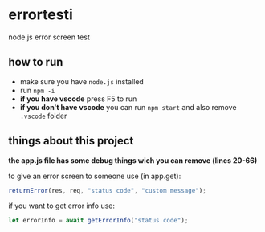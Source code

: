 # errortesti
node.js error screen test

## how to run
- make sure you have `node.js` installed
- run `npm -i`
- **if you have vscode** press F5 to run
- **if you don't have vscode** you can run `npm start` and also remove `.vscode` folder

## things about this project

**the app.js file has some debug things wich you can remove (lines 20-66)**

to give an error screen to someone use (in app.get):

```javascript
returnError(res, req, "status code", "custom message");
```

if you want to get error info use:

```javascript
let errorInfo = await getErrorInfo("status code");
```

